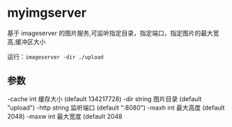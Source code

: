 # myimgserver
基于 imageserver 的图片服务,可监听指定目录，指定端口，指定图片的最大宽高,缓冲区大小

运行：`imageserver -dir ./upload`

## 参数
  -cache int
        缓存大小 (default 134217728)
  -dir string
        图片目录 (default "upload")
  -http string
        监听端口 (default ":8080")
  -maxh int
        最大高度 (default 2048)
  -maxw int
        最大宽度 (default 2048

